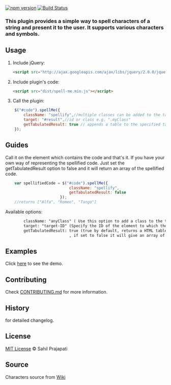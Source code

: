 [![npm version](https://badge.fury.io/js/spell-me.svg)](http://badge.fury.io/js/spell-me) [![Build Status](https://travis-ci.org/sahil290791/spell-me.svg?branch=master)](https://travis-ci.org/sahil290791/spell-me)
### This plugin provides a simple way to spell characters of a string and present it to the user. It supports various characters and symbols.

## Usage

1. Include jQuery:

	```html
	<script src="http://ajax.googleapis.com/ajax/libs/jquery/2.0.0/jquery.min.js"></script>
	```

2. Include plugin's code:

	```html
	<script src="dist/spell-me.min.js"></script>
	```

3. Call the plugin:

```javascript
	$("#code").spellMe({
		className: "spellify",//multiple classes can be added to the table e.g. "table table-reponsive"
		target: "#result",//id or class e.g. ".myClass"
		getTabulatedResult: true // appends a table to the specified target
	});
```
## Guides

Call it on the element which contains the code and that's it. If you have your own way of representing the spellified code. Just set the getTabulatedResult option to false and it will return an array of the spellified code.

```javascript
	var spellifiedCode = $("#code").spellMe({
							className: "spellify",
							getTabulatedResult: false
						});
	//returns ["Alfa", "Romeo", "Tango"]
```

Available options: 

```html
	 	className: "anyClass" ( Use this option to add a class to the table created.)
	 	target: "target-ID" (Specify the ID of the element to which the result should be appended to.)
	 	getTabulatedResult: true (true by default, returns a HTML table appended to the target
							, if set to false it will give an array of the spellified characters)
```							

## Examples

Click [here](https://sahil290791.github.io/spell-me/) to see the demo.

## Contributing

Check [CONTRIBUTING.md](https://github.com/sahil290791/spell-me/blob/master/CONTRIBUTING.md) for more information.

## History

 for detailed changelog.

## License

[MIT License](https://github.com/sahil290791/spell-me/blob/master/LICENSE) © Sahil Prajapati

## Source

 Characters source from [Wiki](https://en.wikipedia.org/wiki/NATO_phonetic_alphabet)

